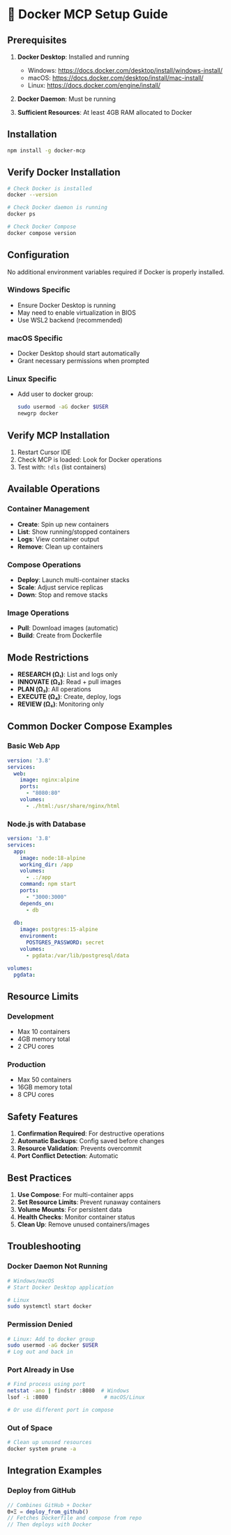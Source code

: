 # 🐳 Docker MCP Setup Guide

## Prerequisites

1. **Docker Desktop**: Installed and running
   - Windows: https://docs.docker.com/desktop/install/windows-install/
   - macOS: https://docs.docker.com/desktop/install/mac-install/
   - Linux: https://docs.docker.com/engine/install/

2. **Docker Daemon**: Must be running
3. **Sufficient Resources**: At least 4GB RAM allocated to Docker

## Installation

```bash
npm install -g docker-mcp
```

## Verify Docker Installation

```bash
# Check Docker is installed
docker --version

# Check Docker daemon is running
docker ps

# Check Docker Compose
docker compose version
```

## Configuration

No additional environment variables required if Docker is properly installed.

### Windows Specific
- Ensure Docker Desktop is running
- May need to enable virtualization in BIOS
- Use WSL2 backend (recommended)

### macOS Specific  
- Docker Desktop should start automatically
- Grant necessary permissions when prompted

### Linux Specific
- Add user to docker group:
  ```bash
  sudo usermod -aG docker $USER
  newgrp docker
  ```

## Verify MCP Installation

1. Restart Cursor IDE
2. Check MCP is loaded: Look for Docker operations
3. Test with: `!dls` (list containers)

## Available Operations

### Container Management
- **Create**: Spin up new containers
- **List**: Show running/stopped containers
- **Logs**: View container output
- **Remove**: Clean up containers

### Compose Operations
- **Deploy**: Launch multi-container stacks
- **Scale**: Adjust service replicas
- **Down**: Stop and remove stacks

### Image Operations
- **Pull**: Download images (automatic)
- **Build**: Create from Dockerfile

## Mode Restrictions

- **RESEARCH (Ω₁)**: List and logs only
- **INNOVATE (Ω₂)**: Read + pull images
- **PLAN (Ω₃)**: All operations
- **EXECUTE (Ω₄)**: Create, deploy, logs
- **REVIEW (Ω₅)**: Monitoring only

## Common Docker Compose Examples

### Basic Web App
```yaml
version: '3.8'
services:
  web:
    image: nginx:alpine
    ports:
      - "8080:80"
    volumes:
      - ./html:/usr/share/nginx/html
```

### Node.js with Database
```yaml
version: '3.8'
services:
  app:
    image: node:18-alpine
    working_dir: /app
    volumes:
      - .:/app
    command: npm start
    ports:
      - "3000:3000"
    depends_on:
      - db
  
  db:
    image: postgres:15-alpine
    environment:
      POSTGRES_PASSWORD: secret
    volumes:
      - pgdata:/var/lib/postgresql/data

volumes:
  pgdata:
```

## Resource Limits

### Development
- Max 10 containers
- 4GB memory total
- 2 CPU cores

### Production  
- Max 50 containers
- 16GB memory total
- 8 CPU cores

## Safety Features

1. **Confirmation Required**: For destructive operations
2. **Automatic Backups**: Config saved before changes
3. **Resource Validation**: Prevents overcommit
4. **Port Conflict Detection**: Automatic

## Best Practices

1. **Use Compose**: For multi-container apps
2. **Set Resource Limits**: Prevent runaway containers
3. **Volume Mounts**: For persistent data
4. **Health Checks**: Monitor container status
5. **Clean Up**: Remove unused containers/images

## Troubleshooting

### Docker Daemon Not Running
```bash
# Windows/macOS
# Start Docker Desktop application

# Linux
sudo systemctl start docker
```

### Permission Denied
```bash
# Linux: Add to docker group
sudo usermod -aG docker $USER
# Log out and back in
```

### Port Already in Use
```bash
# Find process using port
netstat -ano | findstr :8080  # Windows
lsof -i :8080                  # macOS/Linux

# Or use different port in compose
```

### Out of Space
```bash
# Clean up unused resources
docker system prune -a
```

## Integration Examples

### Deploy from GitHub
```javascript
// Combines GitHub + Docker
Θ×Ξ = deploy_from_github()
// Fetches Dockerfile and compose from repo
// Then deploys with Docker
```
